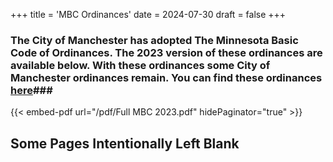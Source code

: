 +++
title = 'MBC Ordinances'
date = 2024-07-30
draft = false
+++

### The City of Manchester has adopted The Minnesota Basic Code of Ordinances. The 2023 version of these ordinances are available below. With these ordinances some City of Manchester ordinances remain. You can find these ordinances [here](/cityordinances/)###
{{< embed-pdf url="/pdf/Full MBC 2023.pdf" hidePaginator="true" >}}
## Some Pages Intentionally Left Blank ##